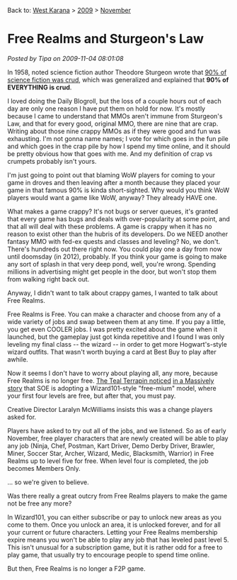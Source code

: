 Back to: [West Karana](/posts/westkarana.md) > [2009](/posts/2009/westkarana.md) > [November](./westkarana.md)
# Free Realms and Sturgeon's Law

*Posted by Tipa on 2009-11-04 08:01:08*

In 1958, noted science fiction author Theodore Sturgeon wrote that [90% of science fiction was crud](http://en.wikipedia.org/wiki/Sturgeon%27s_Law), which was generalized and explained that **90% of EVERYTHING is crud**.

I loved doing the Daily Blogroll, but the loss of a couple hours out of each day are only one reason I have put them on hold for now. It's mostly because I came to understand that MMOs aren't immune from Sturgeon's Law, and that for every good, original MMO, there are nine that are crap. Writing about those nine crappy MMOs as if they were good and fun was exhausting. I'm not gonna name names; I vote for which goes in the fun pile and which goes in the crap pile by how I spend my time online, and it should be pretty obvious how that goes with me. And my definition of crap vs crumpets probably isn't yours.

I'm just going to point out that blaming WoW players for coming to your game in droves and then leaving after a month because they placed your game in that famous 90% is kinda short-sighted. Why would you think WoW players would want a game like WoW, anyway? They already HAVE one.

What makes a game crappy? It's not bugs or server queues, it's granted that every game has bugs and deals with over-popularity at some point, and that all will deal with these problems. A game is crappy when it has no reason to exist other than the hubris of its developers. Do we NEED another fantasy MMO with fed-ex quests and classes and leveling? No, we don't. There's hundreds out there right now. You could play one a day from now until doomsday (in 2012), probably. If you think your game is going to make any sort of splash in that very deep pond, well, you're wrong. Spending millions in advertising might get people in the door, but won't stop them from walking right back out.

Anyway, I didn't want to talk about crappy games, I wanted to talk about Free Realms.

Free Realms is Free. You can make a character and choose from any of a wide variety of jobs and swap between them at any time. If you pay a little, you get even COOLER jobs. I was pretty excited about the game when it launched, but the gameplay just got kinda repetitive and I found I was only leveling my final class -- the wizard -- in order to get more Hogwart's-style wizard outfits. That wasn't worth buying a card at Best Buy to play after awhile.

Now it seems I don't have to worry about playing all, any more, because Free Realms is no longer free. [The Teal Terrapin noticed](http://playervsdeveloper.blogspot.com/2009/11/level-5-paywall-comes-to-free-realms.html) [in a Massively story](http://www.massively.com/2009/11/03/free-realms-to-introduce-new-job-pets-player-housing-and-more) that SOE is adopting a Wizard101-style "free-mium" model, where your first four levels are free, but after that, you must pay.

Creative Director Laralyn McWilliams insists this was a change players asked for.


> 
Players have asked to try out all of the jobs, and we listened. So as of early November, free player characters that are newly created will be able to play any job (Ninja, Chef, Postman, Kart Driver, Demo Derby Driver, Brawler, Miner, Soccer Star, Archer, Wizard, Medic, Blacksmith, Warrior) in Free Realms up to level five for free. When level four is completed, the job becomes Members Only. 



... so we're given to believe.

Was there really a great outcry from Free Realms players to make the game not be free any more?

In Wizard101, you can either subscribe or pay to unlock new areas as you come to them. Once you unlock an area, it is unlocked forever, and for all your current or future characters. Letting your Free Realms membership expire means you won't be able to play any job that has leveled past level 5. This isn't unusual for a subscription game, but it is rather odd for a free to play game, that usually try to encourage people to spend time online.

But then, Free Realms is no longer a F2P game.


